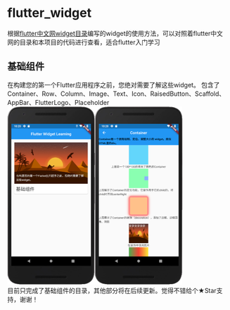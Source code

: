 # flutter_widget

根据[flutter中文网widget目录](https://flutterchina.club/widgets/)编写的widget的使用方法，可以对照着flutter中文网的目录和本项目的代码进行查看，适合flutter入门学习

## 基础组件

在构建您的第一个Flutter应用程序之前，您绝对需要了解这些widget。  包含了Container、Row、Column、Image、Text、Icon、RaisedButton、Scaffold、AppBar、FlutterLogo、Placeholder  
<img src="assets/images/md_img/20181228182054.png" width="199" height="404"/><img src="assets/images/md_img/container.png" width="199" height="404"/>  
目前只完成了基础组件的目录，其他部分将在后续更新。觉得不错给个★Star支持，谢谢！
